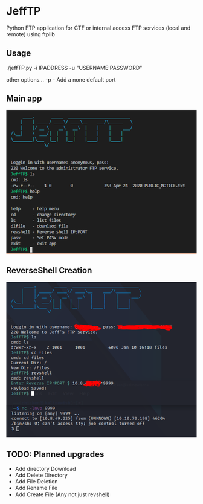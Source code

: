# JeffTP
Python FTP application for CTF or internal access FTP services (local and remote) using ftplib

## Usage
./jeffTP.py -i IPADDRESS -u "USERNAME:PASSWORD"

other options...
-p - Add a none default port

## Main app
![](/assets/Capture.PNG)

## ReverseShell Creation
![](/assets/revshell.png)


## TODO: Planned upgrades
* Add directory Download
* Add Delete Directory
* Add File Deletion
* Add Rename File
* Add Create File (Any not just revshell)
